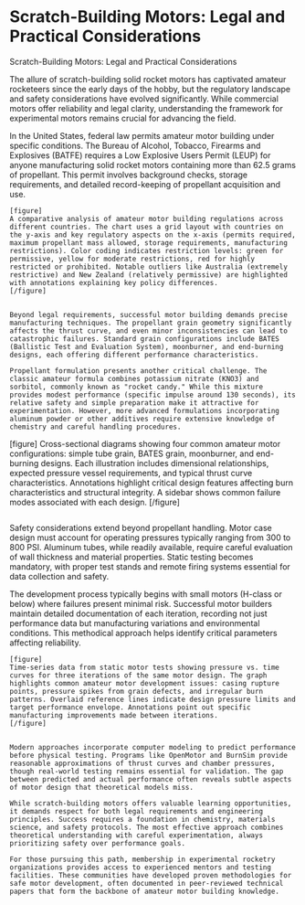 # Scratch-Building Motors: Legal and Practical Considerations

Scratch-Building Motors: Legal and Practical Considerations

The allure of scratch-building solid rocket motors has captivated amateur rocketeers since the early days of the hobby, but the regulatory landscape and safety considerations have evolved significantly. While commercial motors offer reliability and legal clarity, understanding the framework for experimental motors remains crucial for advancing the field.

In the United States, federal law permits amateur motor building under specific conditions. The Bureau of Alcohol, Tobacco, Firearms and Explosives (BATFE) requires a Low Explosive Users Permit (LEUP) for anyone manufacturing solid rocket motors containing more than 62.5 grams of propellant. This permit involves background checks, storage requirements, and detailed record-keeping of propellant acquisition and use.

```
[figure]
A comparative analysis of amateur motor building regulations across different countries. The chart uses a grid layout with countries on the y-axis and key regulatory aspects on the x-axis (permits required, maximum propellant mass allowed, storage requirements, manufacturing restrictions). Color coding indicates restriction levels: green for permissive, yellow for moderate restrictions, red for highly restricted or prohibited. Notable outliers like Australia (extremely restrictive) and New Zealand (relatively permissive) are highlighted with annotations explaining key policy differences.
[/figure]
```
```

Beyond legal requirements, successful motor building demands precise manufacturing techniques. The propellant grain geometry significantly affects the thrust curve, and even minor inconsistencies can lead to catastrophic failures. Standard grain configurations include BATES (Ballistic Test and Evaluation System), moonburner, and end-burning designs, each offering different performance characteristics.

Propellant formulation presents another critical challenge. The classic amateur formula combines potassium nitrate (KNO3) and sorbitol, commonly known as "rocket candy." While this mixture provides modest performance (specific impulse around 130 seconds), its relative safety and simple preparation make it attractive for experimentation. However, more advanced formulations incorporating aluminum powder or other additives require extensive knowledge of chemistry and careful handling procedures.

```
[figure]
Cross-sectional diagrams showing four common amateur motor configurations: simple tube grain, BATES grain, moonburner, and end-burning designs. Each illustration includes dimensional relationships, expected pressure vessel requirements, and typical thrust curve characteristics. Annotations highlight critical design features affecting burn characteristics and structural integrity. A sidebar shows common failure modes associated with each design.
[/figure]
```
```

Safety considerations extend beyond propellant handling. Motor case design must account for operating pressures typically ranging from 300 to 800 PSI. Aluminum tubes, while readily available, require careful evaluation of wall thickness and material properties. Static testing becomes mandatory, with proper test stands and remote firing systems essential for data collection and safety.

The development process typically begins with small motors (H-class or below) where failures present minimal risk. Successful motor builders maintain detailed documentation of each iteration, recording not just performance data but manufacturing variations and environmental conditions. This methodical approach helps identify critical parameters affecting reliability.

```
[figure]
Time-series data from static motor tests showing pressure vs. time curves for three iterations of the same motor design. The graph highlights common amateur motor development issues: casing rupture points, pressure spikes from grain defects, and irregular burn patterns. Overlaid reference lines indicate design pressure limits and target performance envelope. Annotations point out specific manufacturing improvements made between iterations.
[/figure]
```
```

Modern approaches incorporate computer modeling to predict performance before physical testing. Programs like OpenMotor and BurnSim provide reasonable approximations of thrust curves and chamber pressures, though real-world testing remains essential for validation. The gap between predicted and actual performance often reveals subtle aspects of motor design that theoretical models miss.

While scratch-building motors offers valuable learning opportunities, it demands respect for both legal requirements and engineering principles. Success requires a foundation in chemistry, materials science, and safety protocols. The most effective approach combines theoretical understanding with careful experimentation, always prioritizing safety over performance goals.

For those pursuing this path, membership in experimental rocketry organizations provides access to experienced mentors and testing facilities. These communities have developed proven methodologies for safe motor development, often documented in peer-reviewed technical papers that form the backbone of amateur motor building knowledge.